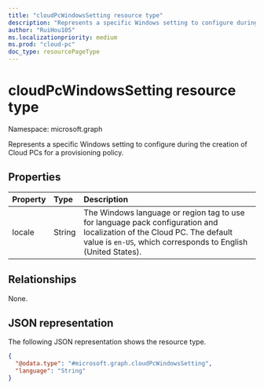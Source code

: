 ```yaml
---
title: "cloudPcWindowsSetting resource type"
description: "Represents a specific Windows setting to configure during the creation of Cloud PCs for a provisioning policy."
author: "RuiHou105"
ms.localizationpriority: medium
ms.prod: "cloud-pc"
doc_type: resourcePageType
---
```


# cloudPcWindowsSetting resource type

Namespace: microsoft.graph

Represents a specific Windows setting to configure during the creation of Cloud PCs for a provisioning policy.

## Properties

|Property|Type|Description|
|:---|:---|:---|
|locale|String|The Windows language or region tag to use for language pack configuration and localization of the Cloud PC. The default value is `en-US`, which corresponds to English (United States).|

## Relationships

None.

## JSON representation

The following JSON representation shows the resource type.
<!-- {
  "blockType": "resource",
  "@odata.type": "microsoft.graph.cloudPcWindowsSetting"
}
-->

``` json
{
  "@odata.type": "#microsoft.graph.cloudPcWindowsSetting",
  "language": "String"
}
```
